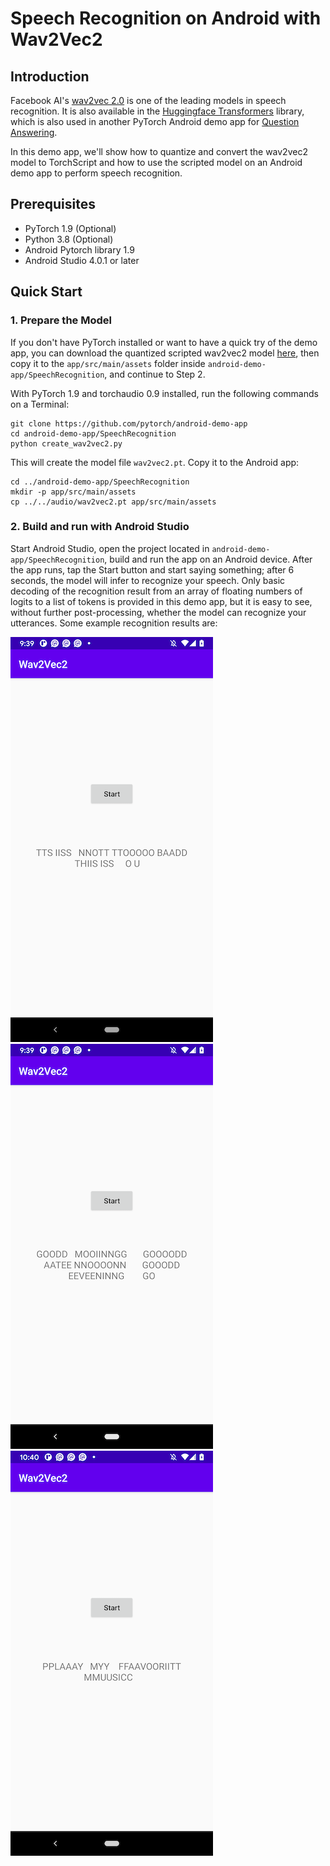 # Speech Recognition on Android with Wav2Vec2

## Introduction

Facebook AI's [wav2vec 2.0](https://github.com/pytorch/fairseq/tree/master/examples/wav2vec) is one of the leading models in speech recognition. It is also available in the [Huggingface Transformers](https://github.com/huggingface/transformers) library, which is also used in another PyTorch Android demo app for [Question Answering](https://github.com/pytorch/android-demo-app/tree/master/QuestionAnswering).

In this demo app, we'll show how to quantize and convert the wav2vec2 model to TorchScript and how to use the scripted model on an Android demo app to perform speech recognition.

## Prerequisites

* PyTorch 1.9 (Optional)
* Python 3.8 (Optional)
* Android Pytorch library 1.9
* Android Studio 4.0.1 or later

## Quick Start

### 1. Prepare the Model

If you don't have PyTorch installed or want to have a quick try of the demo app, you can download the quantized scripted wav2vec2 model  [here](https://drive.google.com/file/d/1wW6qs-OR76usbBXvEyqUH_mRqa0ShMfT/view?usp=sharing), then copy it to the `app/src/main/assets`  folder inside  `android-demo-app/SpeechRecognition`, and continue to Step 2.

With PyTorch 1.9 and torchaudio 0.9 installed, run the following commands on a Terminal:
```
git clone https://github.com/pytorch/android-demo-app
cd android-demo-app/SpeechRecognition
python create_wav2vec2.py
```
This will create the model file `wav2vec2.pt`. Copy it to the Android app:
```
cd ../android-demo-app/SpeechRecognition
mkdir -p app/src/main/assets
cp ../../audio/wav2vec2.pt app/src/main/assets
```

### 2. Build and run with Android Studio

Start Android Studio, open the project located in `android-demo-app/SpeechRecognition`, build and run the app on an Android device. After the app runs, tap the Start button and start saying something; after 6 seconds, the model will infer to recognize your speech. Only basic decoding of the recognition result from an array of floating numbers of logits to a list of tokens is provided in this demo app, but it is easy to see, without further post-processing, whether the model can recognize your utterances. Some example recognition results are:

![](screenshot1.png)
![](screenshot2.png)
![](screenshot3.png)
